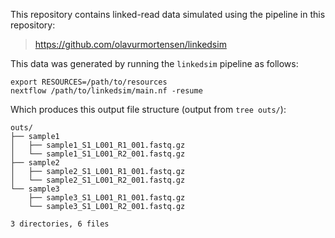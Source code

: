 
This repository contains linked-read data simulated using the pipeline in this repository:

> https://github.com/olavurmortensen/linkedsim

This data was generated by running the `linkedsim` pipeline as follows:

```
export RESOURCES=/path/to/resources
nextflow /path/to/linkedsim/main.nf -resume
```

Which produces this output file structure (output from `tree outs/`):

```
outs/
├── sample1
│   ├── sample1_S1_L001_R1_001.fastq.gz
│   └── sample1_S1_L001_R2_001.fastq.gz
├── sample2
│   ├── sample2_S1_L001_R1_001.fastq.gz
│   └── sample2_S1_L001_R2_001.fastq.gz
└── sample3
    ├── sample3_S1_L001_R1_001.fastq.gz
    └── sample3_S1_L001_R2_001.fastq.gz

3 directories, 6 files
```
